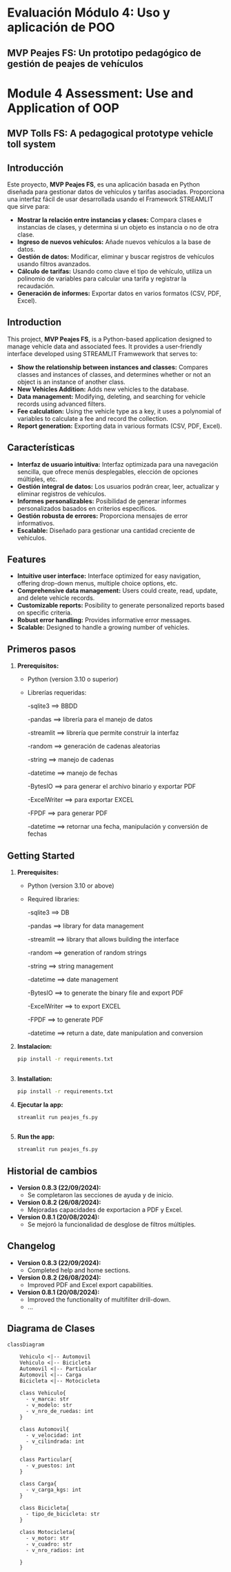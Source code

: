 # Evaluación Módulo 4: Uso y aplicación de POO
## MVP Peajes FS: Un prototipo pedagógico de gestión de peajes de vehículos

# Module 4 Assessment: Use and Application of OOP
## MVP Tolls FS: A pedagogical prototype vehicle toll system

## Introducción
Este proyecto, **MVP Peajes FS**, es una aplicación basada en Python diseñada para gestionar datos de vehículos y tarifas asociadas. Proporciona una interfaz fácil de usar desarrollada usando el Framework STREAMLIT que sirve para:
* **Mostrar la relación entre instancias y clases:** Compara clases e instancias de clases, y determina si un objeto es instancia o no de otra clase. 
* **Ingreso de nuevos vehículos:** Añade nuevos vehículos a la base de datos.
* **Gestión de datos:** Modificar, eliminar y buscar registros de vehículos usando filtros avanzados.
* **Cálculo de tarifas:** Usando como clave el tipo de vehículo, utiliza un polinomio de variables para calcular una tarifa y registrar la recaudación.
* **Generación de informes:** Exportar datos en varios formatos (CSV, PDF, Excel).
  
## Introduction
This project, **MVP Peajes FS**, is a Python-based application designed to manage vehicle data and associated fees. It provides a user-friendly interface developed using STREAMLIT Framwework that serves to:
* **Show the relationship between instances and classes:** Compares classes and instances of classes, and determines whether or not an object is an instance of another class.
* **New Vehicles Addition:** Adds new vehicles to the database.
* **Data management:** Modifying, deleting, and searching for vehicle records using advanced filters.
* **Fee calculation:** Using the vehicle type as a key, it uses a polynomial of variables to calculate a fee and record the collection.
* **Report generation:** Exporting data in various formats (CSV, PDF, Excel).

## Características 
* **Interfaz de usuario intuitiva:** Interfaz optimizada para una navegación sencilla, que ofrece menús desplegables, elección de opciones múltiples, etc.
* **Gestión integral de datos:** Los usuarios podrán crear, leer, actualizar y eliminar registros de vehículos.
* **Informes personalizables:** Posibilidad de generar informes personalizados basados ​​en criterios específicos.
* **Gestión robusta de errores:** Proporciona mensajes de error informativos.
* **Escalable:** Diseñado para gestionar una cantidad creciente de vehículos.

## Features
* **Intuitive user interface:** Interface optimized for easy navigation, offering drop-down menus, multiple choice options, etc.
* **Comprehensive data management:** Users could create, read, update, and delete vehicle records.
* **Customizable reports:** Posibility to generate personalized reports based on specific criteria.
* **Robust error handling:** Provides informative error messages.
* **Scalable:** Designed to handle a growing number of vehicles.

## Primeros pasos
1. **Prerequisitos:**
    * Python (version 3.10 o superior)
    * Librerías requeridas:

        -sqlite3     ==> BBDD
      
        -pandas      ==> librería para el manejo de datos

        -streamlit   ==> librería que permite construir la interfaz 

        -random      ==> generación de cadenas aleatorias

        -string      ==> manejo de cadenas

        -datetime    ==> manejo de fechas

        -BytesIO     ==> para generar el archivo binario y exportar PDF

        -ExcelWriter ==> para exportar EXCEL

        -FPDF        ==> para generar PDF

        -datetime    ==> retornar una fecha, manipulación y conversión de fechas

## Getting Started
1. **Prerequisites:**
    * Python (version 3.10 or above)
    * Required libraries:

        -sqlite3 ==> DB
    
        -pandas ==> library for data management

        -streamlit ==> library that allows building the interface

        -random ==> generation of random strings

        -string ==> string management

        -datetime ==> date management

        -BytesIO ==> to generate the binary file and export PDF

        -ExcelWriter ==> to export EXCEL

        -FPDF ==> to generate PDF

        -datetime ==> return a date, date manipulation and conversion

2. **Instalacion:**
   ```bash
   pip install -r requirements.txt
 
2. **Installation:**
   ```bash
   pip install -r requirements.txt

3. **Ejecutar la app:**
   ```bash
   streamlit run peajes_fs.py
 
3. **Run the app:**
   ```bash
   streamlit run peajes_fs.py  

## Historial de cambios
* **Version 0.8.3 (22/09/2024):**
  * Se completaron las secciones de ayuda y de inicio.
* **Version 0.8.2 (26/08/2024):**
  * Mejoradas capacidades de exportacion a PDF y Excel.
* **Version 0.8.1 (20/08/2024):**
  * Se mejoró la funcionalidad de desglose de filtros múltiples.

## Changelog
* **Version 0.8.3 (22/09/2024):**
  * Completed help and home sections.
* **Version 0.8.2 (26/08/2024):**
  * Improved PDF and Excel export capabilities.
* **Version 0.8.1 (20/08/2024):**
  * Improved the functionality of multifilter drill-down.
  * ...

## Diagrama de Clases

```mermaid
classDiagram

    Vehiculo <|-- Automovil
    Vehiculo <|-- Bicicleta
    Automovil <|-- Particular
    Automovil <|-- Carga
    Bicicleta <|-- Motocicleta

    class Vehiculo{
      - v_marca: str
      - v_modelo: str
      - v_nro_de_ruedas: int
    }

    class Automovil{
      - v_velocidad: int
      - v_cilindrada: int
    }

    class Particular{
      - v_puestos: int
    }

    class Carga{
      - v_carga_kgs: int
    }

    class Bicicleta{
      - tipo_de_bicicleta: str
    }

    class Motocicleta{
      - v_motor: str 
      - v_cuadro: str 
      - v_nro_radios: int
       
    }
```
